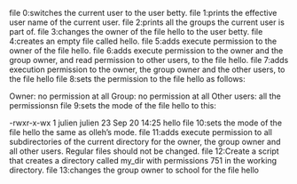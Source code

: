 file 0:switches the current user to the user betty.
file 1:prints the effective user name of the current user.
file 2:prints all the groups the current user is part of.
file 3:changes the owner of the file hello to the user betty.
file 4:creates an empty file called hello.
file 5:adds execute permission to the owner of the file hello.
file 6:adds execute permission to the owner and the group owner, and read permission to other users, to the file hello.
file 7:adds execution permission to the owner, the group owner and the other users, to the file hello
file 8:sets the permission to the file hello as follows:

Owner: no permission at all
Group: no permission at all
Other users: all the permissionsn
file 9:sets the mode of the file hello to this:

-rwxr-x-wx 1 julien julien 23 Sep 20 14:25 hello
file 10:sets the mode of the file hello the same as olleh’s mode.
file 11:adds execute permission to all subdirectories of the current directory for the owner, the group owner and all other users. Regular files should not be changed.
file 12:Create a script that creates a directory called my_dir with permissions 751 in the working directory.
file 13:changes the group owner to school for the file hello